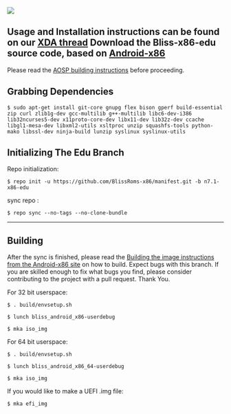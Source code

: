 <img src="https://raw.github.com/BlissRoms/platform_manifest/new-mm6.0/bliss-logo.png">


Usage and Installation instructions can be found on our [XDA thread](https://forum.xda-developers.com/android/software/x86-bliss-x86-pc-s-t3534657)
Download the Bliss-x86-edu source code, based on [Android-x86](http://www.android-x86.org)
---------------------------------------------------

Please read the [AOSP building instructions](http://source.android.com/source/index.html) before proceeding.

Grabbing Dependencies
-----------------------

    $ sudo apt-get install git-core gnupg flex bison gperf build-essential zip curl zlib1g-dev gcc-multilib g++-multilib libc6-dev-i386  lib32ncurses5-dev x11proto-core-dev libx11-dev lib32z-dev ccache libgl1-mesa-dev libxml2-utils xsltproc unzip squashfs-tools python-mako libssl-dev ninja-build lunzip syslinux syslinux-utils

Initializing The Edu Branch
---------------------------------

Repo initialization:

    $ repo init -u https://github.com/BlissRoms-x86/manifest.git -b n7.1-x86-edu

sync repo :

    $ repo sync --no-tags --no-clone-bundle

***

Building
--------

After the sync is finished, please read the [Building the image instructions from the Android-x86 site](http://www.android-x86.org/getsourcecode) on how to build. Expect bugs with this branch. If you are skilled enough to fix what bugs you find, please consider contributing to the project with a pull request. Thank You.

For 32 bit userspace:

    $ . build/envsetup.sh
   
    $ lunch bliss_android_x86-userdebug
   
    $ mka iso_img

For 64 bit userspace:

    $ . build/envsetup.sh
   
    $ lunch bliss_android_x86_64-userdebug
   
    $ mka iso_img

If you would like to make a UEFI .img file:
   
    $ mka efi_img
